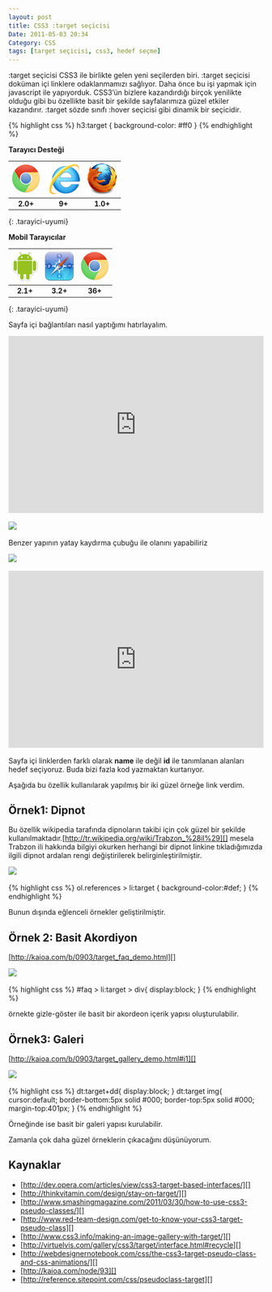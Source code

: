 ```yaml
---
layout: post
title: CSS3 :target seçicisi
Date: 2011-05-03 20:34
Category: CSS
tags: [target seçicisi, css3, hedef seçme]
---
```


:target seçicisi CSS3 ile birlikte gelen yeni seçilerden biri. :target
seçicisi doküman içi linklere odaklanmamızı sağlıyor. Daha önce bu işi
yapmak için javascript ile yapıyorduk. CSS3’ün bizlere kazandırdığı
birçok yenilikte olduğu gibi bu özellikte basit bir şekilde
sayfalarımıza güzel etkiler kazandırır. :target sözde sınıfı :hover
seçicisi gibi dinamik bir seçicidir.

{% highlight css %}
h3:target {
	background-color: #ff0
}
{% endhighlight %}

**Tarayıcı Desteği**

|![Chrome][chrome]|![explorer][explorer]|![Firefox][firefox]|
|:-----------------:|:---------------:|:-------------------:|
|**2.0+**|**9+**|**1.0+**|
{: .tarayici-uyumi}

**Mobil Tarayıcılar**

|![Android][android] | ![Mobil Safari][msafari] | ![Chrome][chrome] |
|:------------------------:|:----------------------:|:-------------------:|
|**2.1+**|**3.2+**|**36+**|
{: .tarayici-uyumi}


Sayfa içi bağlantıları nasıl yaptığımı hatırlayalım.

<iframe scrolling="no" height="350" frameborder="0" style="width: 100%;border: none; overflow: hidden;" allowtransparency="true" data-height="250" src="http://codepen.io/fatihhayri/embed/Fmvnz?type=result&amp;height=250" id="cp_embed_hgplm"></iframe>

![][100]

Benzer yapının yatay kaydırma çubuğu ile olanını yapabiliriz

![][1]

<iframe scrolling="no" height="350" frameborder="0" style="width: 100%;border: none; overflow: hidden;" allowtransparency="true" data-height="250" src="http://codepen.io/fatihhayri/embed/JuKqF?type=result&amp;height=250" id="cp_embed_hgplm"></iframe>

Sayfa içi linklerden farklı olarak **name** ile değil **id** ile
tanımlanan alanları hedef seçiyoruz. Buda bizi fazla kod yazmaktan
kurtarıyor.

Aşağıda bu özellik kullanılarak yapılmış bir iki güzel örneğe link
verdim.

## Örnek1: Dipnot

Bu özellik wikipedia tarafında dipnoların takibi için çok güzel bir
şekilde
kullanılmaktadır.[http://tr.wikipedia.org/wiki/Trabzon_%28il%29][]
mesela Trabzon ili hakkında bilgiyi okurken herhangi bir dipnot linkine
tıkladığımızda ilgili dipnot ardalan rengi değiştirilerek
belirginleştirilmiştir.

![][3]

{% highlight css %}
ol.references > li:target {
	background-color:#def;
}
{% endhighlight %}

Bunun dışında eğlenceli örnekler geliştirilmiştir.

## Örnek 2: Basit Akordiyon

[http://kaioa.com/b/0903/target_faq_demo.html][]

![][4]

{% highlight css %}
#faq > li:target > div{
	display:block;
}
{% endhighlight %}

örnekte gizle-göster ile basit bir akordeon içerik yapısı
oluşturulabilir.

## Örnek3: Galeri

[http://kaioa.com/b/0903/target_gallery_demo.html#i1][]

![][5]

{% highlight css %}
dt:target+dd{
    display:block;
}
    dt:target img{
    cursor:default;
    border-bottom:5px solid #000;
    border-top:5px solid #000;
    margin-top:401px;
}
{% endhighlight %}

Örneğinde ise basit bir galeri yapısı kurulabilir.

Zamanla çok daha güzel örneklerin çıkacağını düşünüyorum.

## Kaynaklar

-   [http://dev.opera.com/articles/view/css3-target-based-interfaces/][]
-   [http://thinkvitamin.com/design/stay-on-target/][]
-   [http://www.smashingmagazine.com/2011/03/30/how-to-use-css3-pseudo-classes/][]
-   [http://www.red-team-design.com/get-to-know-your-css3-target-pseudo-class][]
-   [http://www.css3.info/making-an-image-gallery-with-target/][]
-   [http://virtuelvis.com/gallery/css3/target/interface.html#recycle][]
-   [http://webdesignernotebook.com/css/the-css3-target-pseudo-class-and-css-animations/][]
-   [http://kaioa.com/node/93][]
-   [http://reference.sitepoint.com/css/pseudoclass-target][]

  [tıklayınız.]: /dokumanlar/target_sozde_sinifi/target_sozde_sinif.html
  [100]: https://lh6.googleusercontent.com/_cLb1J3SgGfIwlvlO8Dl0X-p4BJVhIEGpvnTDdfhcwVqz1kOSXWgvYq2qZkKg_5nD2gLoutyeF2qeg8xyhmIRuQK0mophK76F3yxAcSrXTY4kL8IEw
  [1]: https://lh4.googleusercontent.com/rREDSpEu15zUN-f6f1Wd8ua6LgWmX9YatGoULf1kmIJQ9LapqA-HWwnvyLESxxzICXQ3Y-HMm5TwL2kAce28fa1_pnOU--hFX8Ay4VFSET_NePdfJQ
  [2]: /dokumanlar/target_sozde_sinifi/target_sozde_sinif_yatay.html
  [http://tr.wikipedia.org/wiki/Trabzon_%28il%29]: http://tr.wikipedia.org/wiki/Trabzon_%28il%29
  [3]: https://lh6.googleusercontent.com/0G2gsPGXTQ2SDAqEYXAMsVPpCRvSyTzkoR_Ubb-P2eq3zdhBo4ARPTD06UnDknSB3U2XEPJ443-fcloiH22zHNodmCLgBui2jGpJQZDJiw95lZWlpQ
  [http://kaioa.com/b/0903/target_faq_demo.html]: http://kaioa.com/b/0903/target_faq_demo.html
  [4]: https://lh6.googleusercontent.com/WxInkt_K1Za-AOK1mwFR6QdopkG_Jclf-0V7rM3rcGQI6BHXmerN7GNbKQOMN8UudczO0029sdlSjgc7UYXBpgye2ISmIWMgx9z5ERDMEp9mbMYIxw
  [http://kaioa.com/b/0903/target_gallery_demo.html#i1]: http://kaioa.com/b/0903/target_gallery_demo.html#i1
  [5]: https://lh5.googleusercontent.com/JIw7mpQZ1vZlRkcjZijKVbCoe5SqXeq4TGx0pNrW0qSVOhmS3u-7xQacBlvxzWBf55OWlzYxf2B7k0u89CHVa2fFdlTL4F410blisNOAz9eF2LjNlw
  [http://dev.opera.com/articles/view/css3-target-based-interfaces/]: http://dev.opera.com/articles/view/css3-target-based-interfaces/
  [http://thinkvitamin.com/design/stay-on-target/]: http://thinkvitamin.com/design/stay-on-target/
  [http://www.smashingmagazine.com/2011/03/30/how-to-use-css3-pseudo-classes/]: http://www.smashingmagazine.com/2011/03/30/how-to-use-css3-pseudo-classes/
  [http://www.red-team-design.com/get-to-know-your-css3-target-pseudo-class]: http://www.red-team-design.com/get-to-know-your-css3-target-pseudo-class
  [http://www.css3.info/making-an-image-gallery-with-target/]: http://www.css3.info/making-an-image-gallery-with-target/
  [http://virtuelvis.com/gallery/css3/target/interface.html#recycle]: http://virtuelvis.com/gallery/css3/target/interface.html#recycle
  [http://webdesignernotebook.com/css/the-css3-target-pseudo-class-and-css-animations/]: http://webdesignernotebook.com/css/the-css3-target-pseudo-class-and-css-animations/
  [http://kaioa.com/node/93]: http://kaioa.com/node/93
  [http://reference.sitepoint.com/css/pseudoclass-target]: http://reference.sitepoint.com/css/pseudoclass-target


[firefox]: /images/ff.png
[chrome]: /images/ch.png
[explorer]: /images/ie.png
[msafari]:/images/sm.png
[android]:/images/an.png